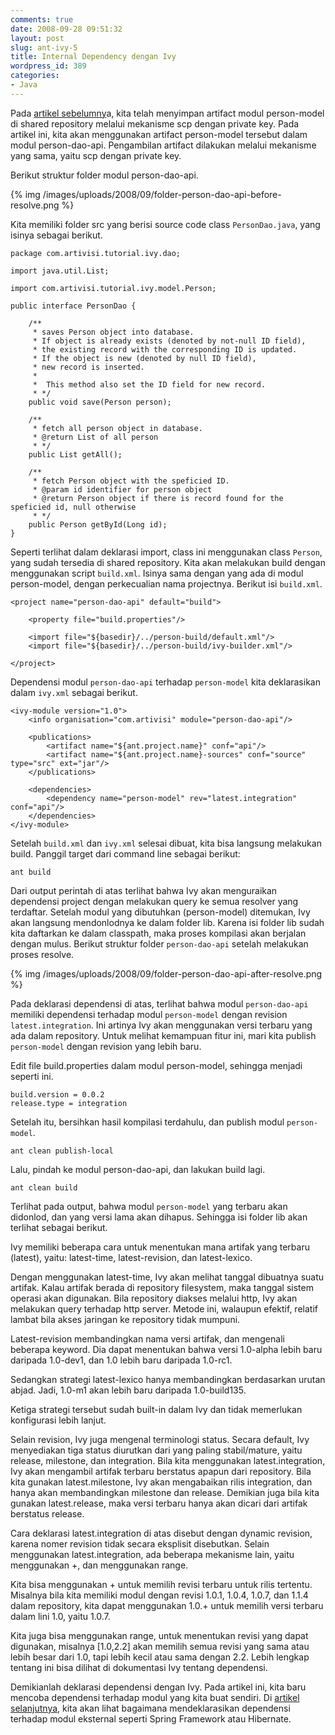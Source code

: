 ```yaml
---
comments: true
date: 2008-09-28 09:51:32
layout: post
slug: ant-ivy-5
title: Internal Dependency dengan Ivy
wordpress_id: 389
categories:
- Java
---
```


Pada [artikel sebelumny](http://endy.artivisi.com/blog/java/ant-ivy-4/)a, kita telah menyimpan artifact modul person-model di shared repository melalui mekanisme scp dengan private key. Pada artikel ini, kita akan menggunakan artifact person-model tersebut dalam modul person-dao-api. Pengambilan artifact dilakukan melalui mekanisme yang sama, yaitu scp dengan private key. 



Berikut struktur folder modul person-dao-api. 

{% img /images/uploads/2008/09/folder-person-dao-api-before-resolve.png  %}

Kita memiliki folder src yang berisi source code class `PersonDao.java`, yang isinya sebagai berikut. 


    
    
    package com.artivisi.tutorial.ivy.dao;
    
    import java.util.List;
    
    import com.artivisi.tutorial.ivy.model.Person;
    
    public interface PersonDao {
    	
    	/**
    	 * saves Person object into database. 
    	 * If object is already exists (denoted by not-null ID field), 
    	 * the existing record with the corresponding ID is updated. 
    	 * If the object is new (denoted by null ID field), 
    	 * new record is inserted.
    	 * 
    	 *  This method also set the ID field for new record.
    	 * */
    	public void save(Person person);
    	
    	/**
    	 * fetch all person object in database.
    	 * @return List of all person
    	 * */
    	public List getAll();
    	
    	/**
    	 * fetch Person object with the speficied ID. 
    	 * @param id identifier for person object
    	 * @return Person object if there is record found for the speficied id, null otherwise
    	 * */
    	public Person getById(Long id);
    }
    




Seperti terlihat dalam deklarasi import, class ini menggunakan class `Person`, yang sudah tersedia di shared repository. Kita akan melakukan build dengan menggunakan script `build.xml`. Isinya sama dengan yang ada di modul person-model, dengan perkecualian nama projectnya. Berikut isi `build.xml`. 


    
    
    <project name="person-dao-api" default="build">
    
    	<property file="build.properties"/>
    	
    	<import file="${basedir}/../person-build/default.xml"/>
    	<import file="${basedir}/../person-build/ivy-builder.xml"/>
    	
    </project>
    



Dependensi modul `person-dao-api` terhadap `person-model` kita deklarasikan dalam `ivy.xml` sebagai berikut. 

    
    
    <ivy-module version="1.0">
        <info organisation="com.artivisi" module="person-dao-api"/>
        
    	<publications>
    		<artifact name="${ant.project.name}" conf="api"/>
    		<artifact name="${ant.project.name}-sources" conf="source" type="src" ext="jar"/>
    	</publications>
        
        <dependencies>
            <dependency name="person-model" rev="latest.integration" conf="api"/>
        </dependencies>
    </ivy-module>
    



Setelah `build.xml` dan `ivy.xml` selesai dibuat, kita bisa langsung melakukan build. Panggil target dari command line sebagai berikut: 

    
    
    ant build
    


Dari output perintah di atas terlihat bahwa Ivy akan menguraikan dependensi project dengan melakukan query ke semua resolver yang terdaftar. Setelah modul yang dibutuhkan (person-model) ditemukan, Ivy akan langsung mendonlodnya ke dalam folder lib. Karena isi folder lib sudah kita daftarkan ke dalam classpath, maka proses kompilasi akan berjalan dengan mulus. Berikut struktur folder `person-dao-api` setelah melakukan proses resolve.

{% img /images/uploads/2008/09/folder-person-dao-api-after-resolve.png  %}

Pada deklarasi dependensi di atas, terlihat bahwa modul `person-dao-api` memiliki dependensi terhadap modul `person-model` dengan revision `latest.integration`. Ini artinya Ivy akan menggunakan versi terbaru yang ada dalam repository. Untuk melihat kemampuan fitur ini, mari kita publish `person-model` dengan revision yang lebih baru. 

Edit file build.properties dalam modul person-model, sehingga menjadi seperti ini. 


    
    
    build.version = 0.0.2
    release.type = integration
    



Setelah itu, bersihkan hasil kompilasi terdahulu, dan publish modul `person-model`. 

    
    
    ant clean publish-local
    


Lalu, pindah ke modul person-dao-api, dan lakukan build lagi. 

    
    
    ant clean build
    


Terlihat pada output, bahwa modul `person-model` yang terbaru akan didonlod, dan yang versi lama akan dihapus. Sehingga isi folder lib akan terlihat sebagai berikut. 


Ivy memiliki beberapa cara untuk menentukan mana artifak yang terbaru (latest), yaitu: latest-time, latest-revision, dan latest-lexico. 

Dengan menggunakan latest-time, Ivy akan melihat tanggal dibuatnya suatu artifak. Kalau artifak berada di repository filesystem, maka tanggal sistem operasi akan digunakan. Bila repository diakses melalui http, Ivy akan melakukan query terhadap http server. Metode ini, walaupun efektif, relatif lambat bila akses jaringan ke repository tidak mumpuni. 

Latest-revision membandingkan nama versi artifak, dan mengenali beberapa keyword. Dia dapat menentukan bahwa versi 1.0-alpha lebih baru daripada 1.0-dev1, dan 1.0 lebih baru daripada 1.0-rc1.

Sedangkan strategi latest-lexico hanya membandingkan berdasarkan urutan abjad. Jadi, 1.0-m1 akan lebih baru daripada 1.0-build135.

Ketiga strategi tersebut sudah built-in dalam Ivy dan tidak memerlukan konfigurasi lebih lanjut. 

Selain revision, Ivy juga mengenal terminologi status. Secara default, Ivy menyediakan tiga status diurutkan dari yang paling stabil/mature, yaitu release, milestone, dan integration. Bila kita menggunakan latest.integration, Ivy akan mengambil artifak terbaru berstatus apapun dari repository. Bila kita gunakan latest.milestone, Ivy akan mengabaikan rilis integration, dan hanya akan membandingkan milestone dan release. Demikian juga bila kita gunakan latest.release, maka versi terbaru hanya akan dicari dari artifak berstatus release. 

Cara deklarasi latest.integration di atas disebut dengan dynamic revision, karena nomer revision tidak secara eksplisit disebutkan. Selain menggunakan latest.integration, ada beberapa mekanisme lain, yaitu menggunakan +, dan menggunakan range. 

Kita bisa menggunakan + untuk memilih revisi terbaru untuk rilis tertentu. Misalnya bila kita memiliki modul dengan revisi 1.0.1, 1.0.4, 1.0.7, dan 1.1.4 dalam repository, kita dapat menggunakan 1.0.+ untuk memilih versi terbaru dalam lini 1.0, yaitu 1.0.7. 

Kita juga bisa menggunakan range, untuk menentukan revisi yang dapat digunakan, misalnya [1.0,2.2] akan memilih semua revisi yang sama atau lebih besar dari 1.0, tapi lebih kecil atau sama dengan 2.2. Lebih lengkap tentang ini bisa dilihat di dokumentasi Ivy tentang dependensi. 

Demikianlah deklarasi dependensi dengan Ivy. Pada artikel ini, kita baru mencoba dependensi terhadap modul yang kita buat sendiri. Di [artikel selanjutnya](http://endy.artivisi.com/blog/java/ant-ivy-6/), kita akan lihat bagaimana mendeklarasikan dependensi terhadap modul eksternal seperti Spring Framework atau Hibernate. 
